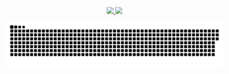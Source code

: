 <!-- Dados gerais do perfil, linguas mais usadas e comits, stars, PR's, etc. -->

<div align="center">
  <a href="https://github.com/jixatos">
  <img height="150em" src="https://github-readme-stats.vercel.app/api?username=jixatos&show_icons=true&theme=midnight-purple&include_all_commits=true&count_private=true"/>
  <img height="150em" src="https://github-readme-stats.vercel.app/api/top-langs/?username=jixatos&layout=compact&langs_count=7&theme=midnight-purple"/>
</div>
  
<!-- Dados gerais do perfil, linguas mais usadas e comits, stars, PR's, etc. -->

<!-- Snake -->
  
![Snake animation](https://github.com/jixatos/jixatos/blob/output/github-contribution-grid-snake.svg)

<!-- Snake -->
